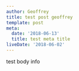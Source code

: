 ```yaml
---
author: Geoffrey
title: test post geoffrey
template: post
meta:
  date: '2018-06-13'
  title: test meta title
liveDate: '2018-06-02'
---
```

test body info
